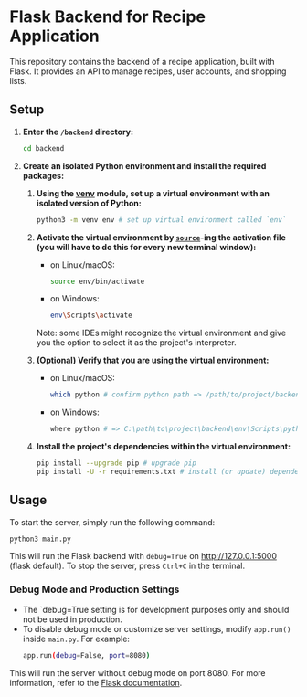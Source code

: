 # Flask Backend for Recipe Application
This repository contains the backend of a recipe application, built with Flask. It provides an API to manage recipes, user accounts, and shopping lists.


## Setup
1. **Enter the `/backend` directory:**
    ```bash
    cd backend
    ```

2. **Create an isolated Python environment and install the required packages:**

    1. **Using the [venv](https://packaging.python.org/en/latest/guides/installing-using-pip-and-virtual-environments/#creating-a-virtual-environment) module, set up a virtual environment with an isolated version of Python:**
        ```bash
        python3 -m venv env # set up virtual environment called `env`
        ```

    2. **Activate the virtual environment by [`source`](https://linuxcommand.org/lc3_man_pages/sourceh.html)-ing the activation file (you will have to do this for every new terminal window):**
        - on Linux/macOS:
            ```bash
            source env/bin/activate
            ``` 
        - on Windows:
            ```bash
            env\Scripts\activate
            ```
        Note: some IDEs might recognize the virtual environment and give you the option to select it as the project's interpreter.
   
    3. **(Optional) Verify that you are using the virtual environment:**
        - on Linux/macOS:
            ```bash
            which python # confirm python path => /path/to/project/backend/env/bin/python
            ```
        - on Windows:
            ```bash
            where python # => C:\path\to\project\backend\env\Scripts\python.exe
            ```
   
    4. **Install the project's dependencies within the virtual environment:**
        
         ```bash
         pip install --upgrade pip # upgrade pip
         pip install -U -r requirements.txt # install (or update) dependencies listed in requirements.txt
         ```


## Usage
To start the server, simply run the following command:
```bash
python3 main.py
```
This will run the Flask backend with `debug=True` on http://127.0.0.1:5000 (flask default). To stop the server, press `Ctrl+C` in the terminal.

### Debug Mode and Production Settings
- The `debug=True setting is for development purposes only and should not be used in production.
- To disable debug mode or customize server settings, modify `app.run()` inside `main.py`. For example:
    ```bash
    app.run(debug=False, port=8080)
    ```
This will run the server without debug mode on port 8080.
For more information, refer to the [Flask documentation](https://flask.palletsprojects.com/en/stable/).
